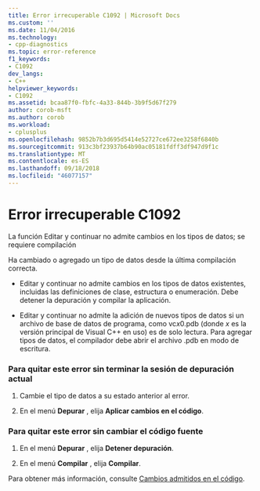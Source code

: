 ```yaml
---
title: Error irrecuperable C1092 | Microsoft Docs
ms.custom: ''
ms.date: 11/04/2016
ms.technology:
- cpp-diagnostics
ms.topic: error-reference
f1_keywords:
- C1092
dev_langs:
- C++
helpviewer_keywords:
- C1092
ms.assetid: bcaa87f0-fbfc-4a33-844b-3b9f5d67f279
author: corob-msft
ms.author: corob
ms.workload:
- cplusplus
ms.openlocfilehash: 9852b7b3d695d5414e52727ce672ee3258f6840b
ms.sourcegitcommit: 913c3bf23937b64b90ac05181fdff3df947d9f1c
ms.translationtype: MT
ms.contentlocale: es-ES
ms.lasthandoff: 09/18/2018
ms.locfileid: "46077157"
---
```

# <a name="fatal-error-c1092"></a>Error irrecuperable C1092

La función Editar y continuar no admite cambios en los tipos de datos; se requiere compilación

Ha cambiado o agregado un tipo de datos desde la última compilación correcta.

- Editar y continuar no admite cambios en los tipos de datos existentes, incluidas las definiciones de clase, estructura o enumeración. Debe detener la depuración y compilar la aplicación.

- Editar y continuar no admite la adición de nuevos tipos de datos si un archivo de base de datos de programa, como vc*x*0.pdb (donde *x* es la versión principal de Visual C++ en uso) es de solo lectura. Para agregar tipos de datos, el compilador debe abrir el archivo .pdb en modo de escritura.

### <a name="to-remove-this-error-without-ending-the-current-debug-session"></a>Para quitar este error sin terminar la sesión de depuración actual

1. Cambie el tipo de datos a su estado anterior al error.

1. En el menú **Depurar** , elija **Aplicar cambios en el código**.

### <a name="to-remove-this-error-without-changing-your-source-code"></a>Para quitar este error sin cambiar el código fuente

1. En el menú **Depurar** , elija **Detener depuración**.

1. En el menú **Compilar** , elija **Compilar**.

Para obtener más información, consulte [Cambios admitidos en el código](/visualstudio/debugger/supported-code-changes-cpp).